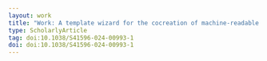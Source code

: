```yaml
---
layout: work
title: "Work: A template wizard for the cocreation of machine-readable data-reporting to harmonize the evaluation of (nano)materials"
type: ScholarlyArticle
tag: doi:10.1038/S41596-024-00993-1
doi: doi:10.1038/S41596-024-00993-1
---
```

